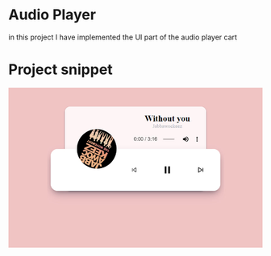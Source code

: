 # Audio Player

in this project I have implemented the UI part of the audio player cart 

# Project snippet
![Preview](preview.jpg)